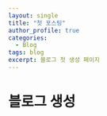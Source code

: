 ```yaml
---
layout: single
title: "첫 포스팅"
author_profile: true
categories:
  - Blog
tags: blog
excerpt: 블로그 첫 생성 페이지
---
```


# 블로그 생성
